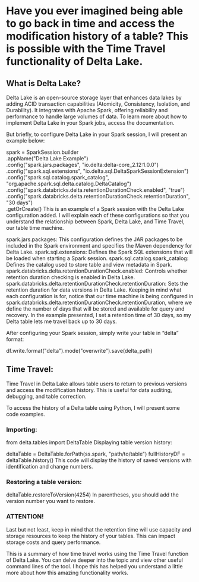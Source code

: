 # Have you ever imagined being able to go back in time and access the modification history of a table? This is possible with the Time Travel functionality of Delta Lake.

## What is Delta Lake?

Delta Lake is an open-source storage layer that enhances data lakes by adding ACID transaction capabilities (Atomicity, Consistency, Isolation, and Durability). It integrates with Apache Spark, offering reliability and performance to handle large volumes of data. To learn more about how to implement Delta Lake in your Spark jobs, access the documentation.

But briefly, to configure Delta Lake in your Spark session, I will present an example below:

spark = SparkSession.builder \
    .appName("Delta Lake Example") \
    .config("spark.jars.packages", "io.delta:delta-core_2.12:1.0.0") \
    .config("spark.sql.extensions", "io.delta.sql.DeltaSparkSessionExtension") \
    .config("spark.sql.catalog.spark_catalog", "org.apache.spark.sql.delta.catalog.DeltaCatalog") \
    .config("spark.databricks.delta.retentionDurationCheck.enabled", "true") \
    .config("spark.databricks.delta.retentionDurationCheck.retentionDuration", "30 days") \
    .getOrCreate()
This is an example of a Spark session with the Delta Lake configuration added. I will explain each of these configurations so that you understand the relationship between Spark, Delta Lake, and Time Travel, our table time machine.

spark.jars.packages: This configuration defines the JAR packages to be included in the Spark environment and specifies the Maven dependency for Delta Lake.
spark.sql.extensions: Defines the Spark SQL extensions that will be loaded when starting a Spark session.
spark.sql.catalog.spark_catalog: Defines the catalog used to store table and view metadata in Spark.
spark.databricks.delta.retentionDurationCheck.enabled: Controls whether retention duration checking is enabled in Delta Lake.
spark.databricks.delta.retentionDurationCheck.retentionDuration: Sets the retention duration for data versions in Delta Lake.
Keeping in mind what each configuration is for, notice that our time machine is being configured in spark.databricks.delta.retentionDurationCheck.retentionDuration, where we define the number of days that will be stored and available for query and recovery. In the example presented, I set a retention time of 30 days, so my Delta table lets me travel back up to 30 days.

After configuring your Spark session, simply write your table in “delta” format:

df.write.format("delta").mode("overwrite").save(delta_path)

## Time Travel:

Time Travel in Delta Lake allows table users to return to previous versions and access the modification history. This is useful for data auditing, debugging, and table correction.

To access the history of a Delta table using Python, I will present some code examples.

### Importing:

from delta.tables import DeltaTable
Displaying table version history:

deltaTable = DeltaTable.forPath(ss.spark, "path/to/table")
fullHistoryDF = deltaTable.history()
This code will display the history of saved versions with identification and change numbers.



### Restoring a table version:

deltaTable.restoreToVersion(4254)
In parentheses, you should add the version number you want to restore.

### ATTENTION!

Last but not least, keep in mind that the retention time will use capacity and storage resources to keep the history of your tables. This can impact storage costs and query performance.

This is a summary of how time travel works using the Time Travel function of Delta Lake. You can delve deeper into the topic and view other useful command lines of the tool. I hope this has helped you understand a little more about how this amazing functionality works.
